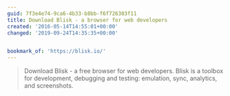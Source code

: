 ```yaml
---
guid: 7f3e4e74-9ca6-4b33-b8bb-f6f726303f11
title: Download Blisk - a browser for web developers
created: '2016-05-14T14:55:01+00:00'
changed: '2019-09-24T14:35:35+00:00'


bookmark_of: 'https://blisk.io/'
---
```



<blockquote>Download Blisk - a free browser for web developers. Blisk is a toolbox for development, debugging and testing: emulation, sync, analytics, and screenshots.</blockquote>
